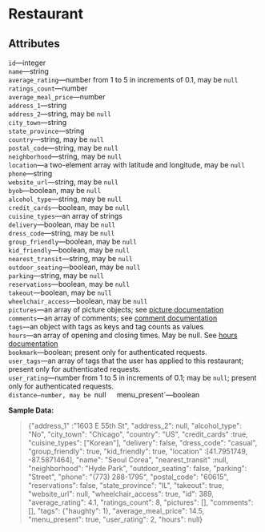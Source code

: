 # Restaurant #

## Attributes ##
`id`—integer  
`name`—string  
`average_rating`—number from 1 to 5 in increments of 0.1, may be `null`  
`ratings_count`—number  
`average_meal_price`—number  
`address_1`—string  
`address_2`—string, may be `null`  
`city_town`—string  
`state_province`—string  
`country`—string, may be `null`  
`postal_code`—string, may be `null`  
`neighborhood`—string, may be `null`  
`location`—a two-element array with latitude and longitude, may be `null`  
`phone`—string  
`website_url`—string, may be `null`  
`byob`—boolean, may be `null`  
`alcohol_type`—string, may be `null`  
`credit_cards`—boolean, may be `null`  
`cuisine_types`—an array of strings  
`delivery`—boolean, may be `null`  
`dress_code`—string, may be `null`  
`group_friendly`—boolean, may be `null`  
`kid_friendly`—boolean, may be `null`  
`nearest_transit`—string, may be `null`  
`outdoor_seating`—boolean, may be `null`  
`parking`—string, may be `null`  
`reservations`—boolean, may be `null`  
`takeout`—boolean, may be `null`  
`wheelchair_access`—boolean, may be `null`  
`pictures`—an array of picture objects; see [picture documentation](https://github.com/ArgoNavisDev/mobile_api_documentation/blob/master/json_data/picture.mkd)  
`comments`—an array of comments; see [comment documentation](https://github.com/ArgoNavisDev/mobile_api_documentation/blob/master/json_data/comment.mkd)  
`tags`—an object with tags as keys and tag counts as values  
`hours`—an array of opening and closing times. May be null. See [hours documentation](https://github.com/ArgoNavisDev/mobile_api_documentation/blob/master/json_data/hours.mkd)  
`bookmark`—boolean; present only for authenticated requests.  
`user_tags`—an array of tags that the user has applied to this restaurant; present only for authenticated requests.  
`user_rating`—number from 1 to 5 in increments of 0.1; may be `null`; present only for authenticated requests.  
`distance—number, may be `null`  
`menu_present`—boolean

**Sample Data:**

> {"address_1" :"1603 E 55th St", "address_2": null, "alcohol_type": "No", "city_town": "Chicago", "country": "US", "credit_cards" :true, "cuisine_types": ["Korean"], "delivery": false, "dress_code": "casual", "group_friendly": true, "kid_friendly": true, "location" :[41.7951749, -87.5871464], "name": "Seoul Corea", "nearest_transit" :null, "neighborhood": "Hyde Park", "outdoor_seating": false, "parking": "Street", "phone": "(773) 288-1795", "postal_code": "60615", "reservations": false, "state_province": "IL", "takeout": true, "website_url": null, "wheelchair_access": true, "id": 389, "average_rating": 4.1, "ratings_count": 8, "pictures": [], "comments": [], "tags": {"haughty": 1}, "average_meal_price": 14.5, "menu_present": true, "user_rating": 2, "hours": null}
